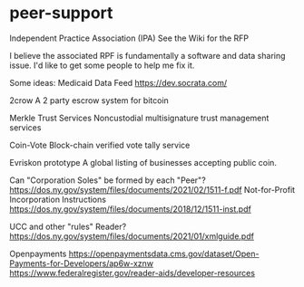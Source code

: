 # peer-support
Independent Practice Association (IPA)
See the Wiki for the RFP

I believe the associated RPF is fundamentally a software and data sharing issue. I'd like to get some people to help me fix it.

Some ideas: Medicaid Data Feed https://dev.socrata.com/

2crow A 2 party escrow system for bitcoin

Merkle Trust Services Noncustodial multisignature trust management services

Coin-Vote Block-chain verified vote tally service

Evriskon prototype A global listing of businesses accepting public coin.

Can "Corporation Soles" be formed by each "Peer"? https://dos.ny.gov/system/files/documents/2021/02/1511-f.pdf Not-for-Profit Incorporation Instructions https://dos.ny.gov/system/files/documents/2018/12/1511-inst.pdf

UCC and other "rules" Reader? https://dos.ny.gov/system/files/documents/2021/01/xmlguide.pdf

Openpayments https://openpaymentsdata.cms.gov/dataset/Open-Payments-for-Developers/ap6w-xznw
https://www.federalregister.gov/reader-aids/developer-resources 
